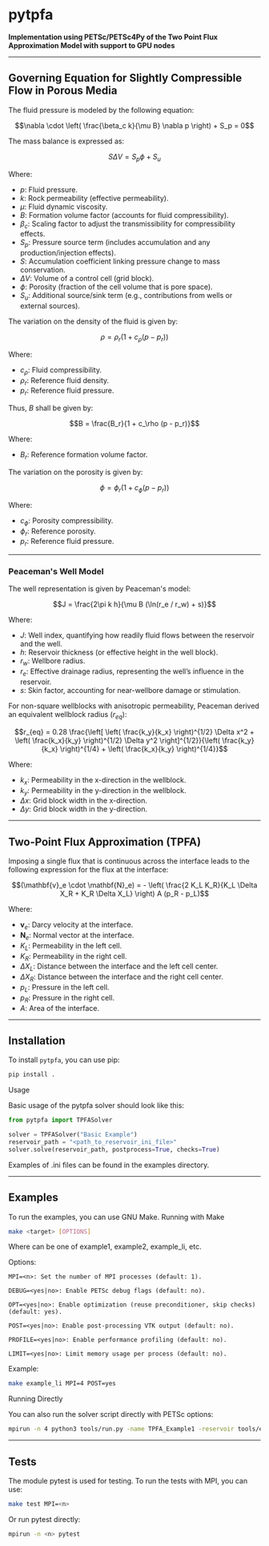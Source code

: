 # pytpfa
**Implementation using PETSc/PETSc4Py of the Two Point Flux Approximation Model with support to GPU nodes**

---

## Governing Equation for Slightly Compressible Flow in Porous Media

The fluid pressure is modeled by the following equation:

$$\nabla \cdot \left( \frac{\beta_c k}{\mu B} \nabla p \right) + S_p = 0$$

The mass balance is expressed as:

$$S \Delta V = S_p \phi + S_u$$

Where:
* $p$: Fluid pressure.
* $k$: Rock permeability (effective permeability).
* $\mu$: Fluid dynamic viscosity.
* $B$: Formation volume factor (accounts for fluid compressibility).
* $\beta_c$: Scaling factor to adjust the transmissibility for compressibility effects.
* $S_p$: Pressure source term (includes accumulation and any production/injection effects).
* $S$: Accumulation coefficient linking pressure change to mass conservation.
* $\Delta V$: Volume of a control cell (grid block).
* $\phi$: Porosity (fraction of the cell volume that is pore space).
* $S_u$: Additional source/sink term (e.g., contributions from wells or external sources).

The variation on the density of the fluid is given by:

$$\rho = \rho_r (1 + c_\rho (p - p_r))$$

Where:
* $c_\rho$: Fluid compressibility.
* $\rho_r$: Reference fluid density.
* $p_r$: Reference fluid pressure.

Thus, $B$ shall be given by:

$$B = \frac{B_r}{1 + c_\rho (p - p_r)}$$

Where:
* $B_r$: Reference formation volume factor.

The variation on the porosity is given by:

$$\phi = \phi_r (1 + c_\phi (p - p_r))$$

Where:
* $c_\phi$: Porosity compressibility.
* $\phi_r$: Reference porosity.
* $p_r$: Reference fluid pressure.

---

### Peaceman's Well Model

The well representation is given by Peaceman's model:

$$J = \frac{2\pi k h}{\mu B (\ln(r_e / r_w) + s)}$$

Where:
* $J$: Well index, quantifying how readily fluid flows between the reservoir and the well.
* $h$: Reservoir thickness (or effective height in the well block).
* $r_w$: Wellbore radius.
* $r_e$: Effective drainage radius, representing the well’s influence in the reservoir.
* $s$: Skin factor, accounting for near-wellbore damage or stimulation.

For non-square wellblocks with anisotropic permeability, Peaceman derived an equivalent wellblock radius ($r_{eq}$):

$$r_{eq} = 0.28 \frac{\left[ \left( \frac{k_y}{k_x} \right)^{1/2} \Delta x^2 + \left( \frac{k_x}{k_y} \right)^{1/2} \Delta y^2 \right]^{1/2}}{\left( \frac{k_y}{k_x} \right)^{1/4} + \left( \frac{k_x}{k_y} \right)^{1/4}}$$

Where:
* $k_x$: Permeability in the x-direction in the wellblock.
* $k_y$: Permeability in the y-direction in the wellblock.
* $\Delta x$: Grid block width in the x-direction.
* $\Delta y$: Grid block width in the y-direction.

---

## Two-Point Flux Approximation (TPFA)

Imposing a single flux that is continuous across the interface leads to the following expression for the flux at the interface:

$$(\mathbf{v}_e \cdot \mathbf{N}_e) = - \left( \frac{2 K_L K_R}{K_L \Delta X_R + K_R \Delta X_L} \right) A (p_R - p_L)$$

Where:
* $\mathbf{v}_e$: Darcy velocity at the interface.
* $\mathbf{N}_e$: Normal vector at the interface.
* $K_L$: Permeability in the left cell.
* $K_R$: Permeability in the right cell.
* $\Delta X_L$: Distance between the interface and the left cell center.
* $\Delta X_R$: Distance between the interface and the right cell center.
* $p_L$: Pressure in the left cell.
* $p_R$: Pressure in the right cell.
* $A$: Area of the interface.

---

## Installation

To install `pytpfa`, you can use pip:

```bash
pip install .
``` 

Usage

Basic usage of the pytpfa solver should look like this:

```python
from pytpfa import TPFASolver

solver = TPFASolver("Basic Example")
reservoir_path = "<path_to_reservoir_ini_file>"
solver.solve(reservoir_path, postprocess=True, checks=True)
``` 

Examples of .ini files can be found in the examples directory.

--- 

## Examples

To run the examples, you can use GNU Make.
Running with Make

```bash
make <target> [OPTIONS]
```

Where <target> can be one of example1, example2, example_li, etc.

Options:

    MPI=<n>: Set the number of MPI processes (default: 1).

    DEBUG=<yes|no>: Enable PETSc debug flags (default: no).

    OPT=<yes|no>: Enable optimization (reuse preconditioner, skip checks) (default: yes).

    POST=<yes|no>: Enable post-processing VTK output (default: no).

    PROFILE=<yes|no>: Enable performance profiling (default: no).

    LIMIT=<yes|no>: Limit memory usage per process (default: no).

Example:

```bash 
make example_li MPI=4 POST=yes
``` 

Running Directly

You can also run the solver script directly with PETSc options:
```bash
mpirun -n 4 python3 tools/run.py -name TPFA_Example1 -reservoir tools/examples/example_1/reservoir.ini -opt -post
```

---

## Tests

The module pytest is used for testing. To run the tests with MPI, you can use:

```bash
make test MPI=<n>
``` 
Or run pytest directly:

```bash
mpirun -n <n> pytest
```
